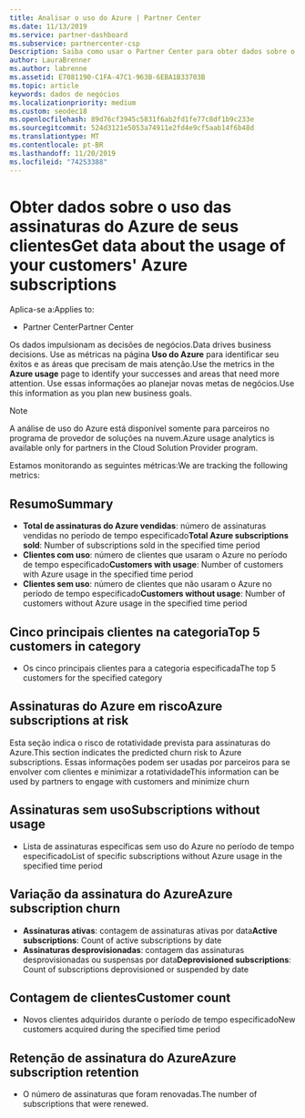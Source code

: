 ```yaml
---
title: Analisar o uso do Azure | Partner Center
ms.date: 11/13/2019
ms.service: partner-dashboard
ms.subservice: partnercenter-csp
Description: Saiba como usar o Partner Center para obter dados sobre o uso de assinaturas do Azure de seus clientes.
author: LauraBrenner
ms.author: labrenne
ms.assetid: E7081190-C1FA-47C1-963B-6EBA1B33703B
ms.topic: article
keywords: dados de negócios
ms.localizationpriority: medium
ms.custom: seodec18
ms.openlocfilehash: 89d76cf3945c5831f6ab2fd1fe77c8df1b9c233e
ms.sourcegitcommit: 524d3121e5053a74911e2fd4e9cf5aab14f6b48d
ms.translationtype: MT
ms.contentlocale: pt-BR
ms.lasthandoff: 11/20/2019
ms.locfileid: "74253388"
---
```

# <a name="get-data-about-the-usage-of-your-customers-azure-subscriptions"></a><span data-ttu-id="cc8ac-104">Obter dados sobre o uso das assinaturas do Azure de seus clientes</span><span class="sxs-lookup"><span data-stu-id="cc8ac-104">Get data about the usage of your customers' Azure subscriptions</span></span>

<span data-ttu-id="cc8ac-105">Aplica-se a:</span><span class="sxs-lookup"><span data-stu-id="cc8ac-105">Applies to:</span></span>

- <span data-ttu-id="cc8ac-106">Partner Center</span><span class="sxs-lookup"><span data-stu-id="cc8ac-106">Partner Center</span></span>

<span data-ttu-id="cc8ac-107">Os dados impulsionam as decisões de negócios.</span><span class="sxs-lookup"><span data-stu-id="cc8ac-107">Data drives business decisions.</span></span> <span data-ttu-id="cc8ac-108">Use as métricas na página **Uso do Azure** para identificar seu êxitos e as áreas que precisam de mais atenção.</span><span class="sxs-lookup"><span data-stu-id="cc8ac-108">Use the metrics in the **Azure usage** page to identify your successes and areas that need more attention.</span></span> <span data-ttu-id="cc8ac-109">Use essas informações ao planejar novas metas de negócios.</span><span class="sxs-lookup"><span data-stu-id="cc8ac-109">Use this information as you plan new business goals.</span></span>

> [!NOTE]
> <span data-ttu-id="cc8ac-110">A análise de uso do Azure está disponível somente para parceiros no programa de provedor de soluções na nuvem.</span><span class="sxs-lookup"><span data-stu-id="cc8ac-110">Azure usage analytics is available only for partners in the Cloud Solution Provider program.</span></span>

<span data-ttu-id="cc8ac-111">Estamos monitorando as seguintes métricas:</span><span class="sxs-lookup"><span data-stu-id="cc8ac-111">We are tracking the following metrics:</span></span>

## <a name="summary"></a><span data-ttu-id="cc8ac-112">Resumo</span><span class="sxs-lookup"><span data-stu-id="cc8ac-112">Summary</span></span>

- <span data-ttu-id="cc8ac-113">**Total de assinaturas do Azure vendidas**: número de assinaturas vendidas no período de tempo especificado</span><span class="sxs-lookup"><span data-stu-id="cc8ac-113">**Total Azure subscriptions sold**: Number of subscriptions sold in the specified time period</span></span>  
- <span data-ttu-id="cc8ac-114">**Clientes com uso**: número de clientes que usaram o Azure no período de tempo especificado</span><span class="sxs-lookup"><span data-stu-id="cc8ac-114">**Customers with usage**: Number of customers with Azure usage in the specified time period</span></span>  
- <span data-ttu-id="cc8ac-115">**Clientes sem uso**: número de clientes que não usaram o Azure no período de tempo especificado</span><span class="sxs-lookup"><span data-stu-id="cc8ac-115">**Customers without usage**: Number of customers without Azure usage in the specified time period</span></span>  

## <a name="top-5-customers-in-category"></a><span data-ttu-id="cc8ac-116">Cinco principais clientes na categoria</span><span class="sxs-lookup"><span data-stu-id="cc8ac-116">Top 5 customers in category</span></span>

- <span data-ttu-id="cc8ac-117">Os cinco principais clientes para a categoria especificada</span><span class="sxs-lookup"><span data-stu-id="cc8ac-117">The top 5 customers for the specified category</span></span>  

## <a name="azure-subscriptions-at-risk"></a><span data-ttu-id="cc8ac-118">Assinaturas do Azure em risco</span><span class="sxs-lookup"><span data-stu-id="cc8ac-118">Azure subscriptions at risk</span></span>

<span data-ttu-id="cc8ac-119">Esta seção indica o risco de rotatividade prevista para assinaturas do Azure.</span><span class="sxs-lookup"><span data-stu-id="cc8ac-119">This section indicates the predicted churn risk to Azure subscriptions.</span></span> <span data-ttu-id="cc8ac-120">Essas informações podem ser usadas por parceiros para se envolver com clientes e minimizar a rotatividade</span><span class="sxs-lookup"><span data-stu-id="cc8ac-120">This information can be used by partners to engage with customers and minimize churn</span></span>

## <a name="subscriptions-without-usage"></a><span data-ttu-id="cc8ac-121">Assinaturas sem uso</span><span class="sxs-lookup"><span data-stu-id="cc8ac-121">Subscriptions without usage</span></span>

- <span data-ttu-id="cc8ac-122">Lista de assinaturas específicas sem uso do Azure no período de tempo especificado</span><span class="sxs-lookup"><span data-stu-id="cc8ac-122">List of specific subscriptions without Azure usage in the specified time period</span></span>  

## <a name="azure-subscription-churn"></a><span data-ttu-id="cc8ac-123">Variação da assinatura do Azure</span><span class="sxs-lookup"><span data-stu-id="cc8ac-123">Azure subscription churn</span></span>

- <span data-ttu-id="cc8ac-124">**Assinaturas ativas**: contagem de assinaturas ativas por data</span><span class="sxs-lookup"><span data-stu-id="cc8ac-124">**Active subscriptions**: Count of active subscriptions by date</span></span>  
- <span data-ttu-id="cc8ac-125">**Assinaturas desprovisionadas**: contagem das assinaturas desprovisionadas ou suspensas por data</span><span class="sxs-lookup"><span data-stu-id="cc8ac-125">**Deprovisioned subscriptions**: Count of subscriptions deprovisioned or suspended by date</span></span>  

## <a name="customer-count"></a><span data-ttu-id="cc8ac-126">Contagem de clientes</span><span class="sxs-lookup"><span data-stu-id="cc8ac-126">Customer count</span></span>

- <span data-ttu-id="cc8ac-127">Novos clientes adquiridos durante o período de tempo especificado</span><span class="sxs-lookup"><span data-stu-id="cc8ac-127">New customers acquired during the specified time period</span></span>  

## <a name="azure-subscription-retention"></a><span data-ttu-id="cc8ac-128">Retenção de assinatura do Azure</span><span class="sxs-lookup"><span data-stu-id="cc8ac-128">Azure subscription retention</span></span>

- <span data-ttu-id="cc8ac-129">O número de assinaturas que foram renovadas.</span><span class="sxs-lookup"><span data-stu-id="cc8ac-129">The number of subscriptions that were renewed.</span></span>
